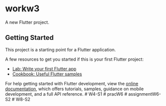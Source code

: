 # workw3

A new Flutter project.

## Getting Started

This project is a starting point for a Flutter application.

A few resources to get you started if this is your first Flutter project:

- [Lab: Write your first Flutter app](https://docs.flutter.dev/get-started/codelab)
- [Cookbook: Useful Flutter samples](https://docs.flutter.dev/cookbook)

For help getting started with Flutter development, view the
[online documentation](https://docs.flutter.dev/), which offers tutorials,
samples, guidance on mobile development, and a full API reference.
#   W 4 - S 1  
 #   p r a c W 6  
 #   a s s i g n m e n t W 6 - S 2  
 #   W 8 - S 2  
 